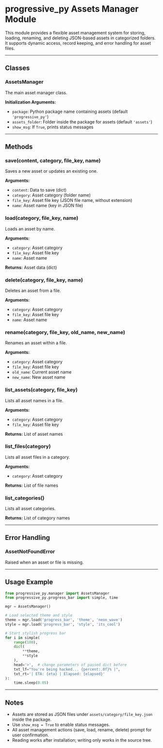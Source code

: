# progressive_py Assets Manager Module

This module provides a flexible asset management system for storing, loading, renaming, and deleting JSON-based assets in categorized folders. It supports dynamic access, record keeping, and error handling for asset files.

---

## Classes

### AssetsManager

The main asset manager class.

**Initialization Arguments:**
- `package`: Python package name containing assets (default `'progressive_py'`)
- `assets_folder`: Folder inside the package for assets (default `'assets'`)
- `show_msg`: If `True`, prints status messages

---

## Methods

### save(content, category, file_key, name)
Saves a new asset or updates an existing one.

**Arguments:**
- `content`: Data to save (dict)
- `category`: Asset category (folder name)
- `file_key`: Asset file key (JSON file name, without extension)
- `name`: Asset name (key in JSON file)

### load(category, file_key, name)
Loads an asset by name.

**Arguments:**
- `category`: Asset category
- `file_key`: Asset file key
- `name`: Asset name

**Returns:** Asset data (dict)

### delete(category, file_key, name)
Deletes an asset from a file.

**Arguments:**
- `category`: Asset category
- `file_key`: Asset file key
- `name`: Asset name

### rename(category, file_key, old_name, new_name)
Renames an asset within a file.

**Arguments:**
- `category`: Asset category
- `file_key`: Asset file key
- `old_name`: Current asset name
- `new_name`: New asset name

### list_assets(category, file_key)
Lists all asset names in a file.

**Arguments:**
- `category`: Asset category
- `file_key`: Asset file key

**Returns:** List of asset names

### list_files(category)
Lists all asset files in a category.

**Arguments:**
- `category`: Asset category

**Returns:** List of file names

### list_categories()
Lists all asset categories.

**Returns:** List of category names

---

## Error Handling

### AssetNotFoundError

Raised when an asset or file is missing.

---

## Usage Example

```python
from progressive_py.manager import AssetsManager
from progressive_py.progress_bar import simple, time

mgr = AssetsManager()

# Load selected theme and style
theme = mgr.load('progress_bar', 'theme', 'neon_wave')
style = mgr.load('progress_bar', 'style', 'its_cool')

# Start stylish progress bar
for i in simple(
    range(100),
    dict(
        **theme,
        **style
    ),
    head='>',  # change parameters of passed dict before
    txt_lf="You're being hacked... {percent:.0f}% |",
    txt_rt='| ETA: {eta} | Elapsed: {elapsed}'
):
    time.sleep(0.05)
```

---

## Notes

- Assets are stored as JSON files under `assets/category/file_key.json` inside the package.
- Use `show_msg = True` to enable status messages.
- All asset management actions (save, load, rename, delete) prompt for user confirmation.
- Reading works after installation; writing only works in the source tree.